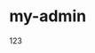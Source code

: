 <!--
 * @Author: your name
 * @Date: 2021-02-12 12:48:08
 * @LastEditTime: 2021-02-12 18:38:51
 * @LastEditors: your name
 * @Description: In User Settings Edit
 * @FilePath: /my-admin/README.md
-->
# my-admin

123

